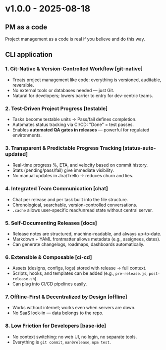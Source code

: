 # v1.0.0 - 2025-08-18

## PM as a code

Project management as a code is real if you believe and do this way.

## CLI application

### 1. **Git-Native & Version-Controlled Workflow** [git-native]
- Treats project management like code: everything is versioned, auditable, reversible.
- No external tools or databases needed — just Git.
- Natural for developers; lowers barrier to entry for dev-centric teams.

### 2. **Test-Driven Project Progress** [testable]
- Tasks become testable units → Pass/fail defines completion.
- Automates status tracking via CI/CD: "Done" = test passes.
- Enables **automated QA gates in releases** — powerful for regulated environments.

### 3. **Transparent & Predictable Progress Tracking** [status-auto-updated]
- Real-time progress %, ETA, and velocity based on commit history.
- Stats (pending/pass/fail) give immediate visibility.
- No manual updates in Jira/Trello → reduces churn and lies.

### 4. **Integrated Team Communication** [chat]
- Chat per release and per task built into the file structure.
- Chronological, searchable, version-controlled conversations.
- `.cache` allows user-specific read/unread state without central server.

### 5. **Self-Documenting Releases** [docs]
- Release notes are structured, machine-readable, and always up-to-date.
- Markdown + YAML frontmatter allows metadata (e.g., assignees, dates).
- Can generate changelogs, roadmaps, dashboards automatically.

### 6. **Extensible & Composable** [ci-cd]
- Assets (designs, configs, logs) stored with release → full context.
- Scripts, hooks, and templates can be added (e.g., `pre-release.js`, `post-release.sh`).
- Can plug into CI/CD pipelines easily.

### 7. **Offline-First & Decentralized by Design** [offline]
- Works without internet; works even when servers are down.
- No SaaS lock-in — data belongs to the repo.

### 8. **Low Friction for Developers** [base-ide]
- No context switching: no web UI, no login, no separate tools.
- Everything is `git commit`, `nan0release`, `npm test`.
